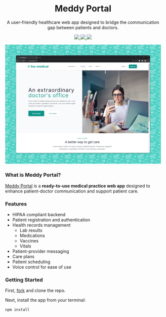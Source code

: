 <h1 align="center">Meddy Portal</h1>
<p align="center">A user-friendly healthcare web app designed to bridge the communication gap between patients and doctors.</p>
<p align="center">
  <a href="https://github.com/meddy/meddyportal/actions">
    <img src="https://github.com/meddy/meddyportal/actions/workflows/build.yml/badge.svg" />
  </a>
  <a href="https://github.com/meddy/meddyportal/blob/main/LICENSE.txt">
    <img src="https://img.shields.io/badge/license-Apache-blue.svg" />
  </a>
  <a href="https://sonarcloud.io/project/overview?id=meddy_meddyportal">
    <img src="https://sonarcloud.io/api/project_badges/measure?project=meddy_meddyportal&metric=alert_status&token=3760929adde88ce7da87782be8d811f8b5cec0f4" />
  </a>
</p>

![Meddy Portal Screenshot](screenshot.png)

### What is Meddy Portal?

[Meddy Portal](https://meddyportal.com/) is a **ready-to-use medical practice web app** designed to enhance patient-doctor communication and support patient care. 

### Features
 
- HIPAA compliant backend
- Patient registration and authentication
- Health records management
  - Lab results
  - Medications
  - Vaccines
  - Vitals
- Patient-provider messaging
- Care plans
- Patient scheduling
- Voice control for ease of use

 

### Getting Started

First, [fork](https://github.com/meddy/meddyportal/fork) and clone the repo.

Next, install the app from your terminal:

```bash
npm install

